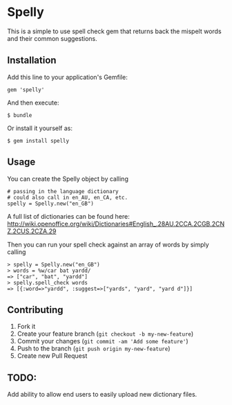 # Spelly

This is a simple to use spell check gem that returns back the mispelt words and their common suggestions.  

## Installation

Add this line to your application's Gemfile:

    gem 'spelly'

And then execute:

    $ bundle

Or install it yourself as:

    $ gem install spelly

## Usage

You can create the Spelly object by calling

    # passing in the language dictionary
    # could also call in en_AU, en_CA, etc.
    spelly = Spelly.new("en_GB")

A full list of dictionaries can be found here:
http://wiki.openoffice.org/wiki/Dictionaries#English_.28AU.2CCA.2CGB.2CNZ.2CUS.2CZA.29

Then you can run your spell check against an array of words by simply calling

    > spelly = Spelly.new("en_GB")
    > words = %w/car bat yardd/
    => ["car", "bat", "yardd"] 
    > spelly.spell_check words
    => [{:word=>"yardd", :suggest=>["yards", "yard", "yard d"]}] 

## Contributing

1. Fork it
2. Create your feature branch (`git checkout -b my-new-feature`)
3. Commit your changes (`git commit -am 'Add some feature'`)
4. Push to the branch (`git push origin my-new-feature`)
5. Create new Pull Request

## TODO: 
Add ability to allow end users to easily upload new dictionary files.

